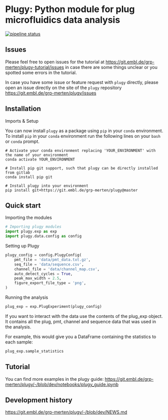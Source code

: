 # Plugy: Python module for plug microfluidics data analysis
[![pipeline status](https://git.embl.de/grp-merten/plugy/badges/master/pipeline.svg)](https://git.embl.de/grp-merten/plugy/commits/master)

## Issues

Please feel free to open issues for the tutorial at https://git.embl.de/grp-merten/plugy-tutorial/issues
in case there are some things unclear or you spotted some errors in the tutorial.

In case you have some issue or feature request with `plugy` directly, please open an issue
directly on the site of the `plugy` repository https://git.embl.de/grp-merten/plugy/issues

## Installation

Imports & Setup

You can now install `plugy` as a package using `pip` in your `conda` environment.
To install `pip` in your `conda` environment run the following lines on your `bash` or `conda` prompt.
```
# Activate your conda environment replacing 'YOUR_ENVIRONMENT' with the name of your environment
conda activate YOUR_ENVIRONMENT

# Install pip git support, such that plugy can be directly installed from gitlab
conda install pip git

# Install plugy into your environment
pip install git+https://git.embl.de/grp-merten/plugy@master
```

## Quick start

Importing the modules

```python
# Importing plugy modules
import plugy.exp as exp
import plugy.data.config as config
```

Setting up Plugy

```python
plugy_config = config.PlugyConfig(
    pmt_file = 'data/pmt_data.txt.gz',
    seq_file = 'data/sequence.csv',
    channel_file = 'data/channel_map.csv',
    auto_detect_cycles = True,
    peak_max_width = 2.5,
    figure_export_file_type = 'png',
)

```

Running the analysis

```python
plug_exp = exp.PlugExperiment(plugy_config)
```

If you want to interact with the data use the contents of the plug_exp object. 
It contains all the plug, pmt, channel and sequence data that was used in the analysis.

For example, this would give you a DataFrame containing the statistics to each sample:

```python
plug_exp.sample_statistics
```

## Tutorial

You can find more examples in the plugy guide:
https://git.embl.de/grp-merten/plugy/-/blob/dev/notebooks/plugy_guide.ipynb

## Development history

https://git.embl.de/grp-merten/plugy/-/blob/dev/NEWS.md